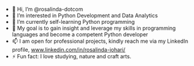 - 👋 Hi, I’m @rosalinda-dotcom
- 👀 I’m interested in Python Development and Data Analytics
- 🌱 I’m currently self-learning Python programming
- 💞️ My goal is to gain insight and leverage my skills in programming languages and become a competent Python developer
- 📫 I am open for professional projects, kindly reach me via my LinkedIn profile, www.linkedin.com/in/rosalinda-johari/
- ⚡ Fun fact: I love studying, nature and craft arts. 

<!---
rosalinda-dotcom/rosalinda-dotcom is a ✨ special ✨ repository because its `README.md` (this file) appears on your GitHub profile.
You can click the Preview link to take a look at your changes.
--->
